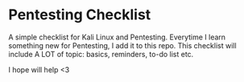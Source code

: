 # Pentesting Checklist

 A simple checklist for Kali Linux and Pentesting.
 Everytime I learn something new for Pentesting, I add it to this repo.
 This checklist will include A LOT of topic: basics, reminders, to-do list etc.
 
 I hope will help <3
